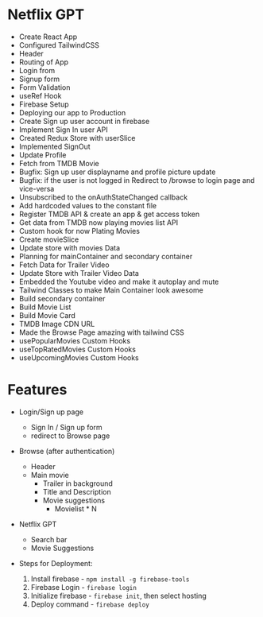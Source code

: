 # Netflix GPT

- Create React App
- Configured TailwindCSS
- Header
- Routing of App
- Login from
- Signup form
- Form Validation
- useRef Hook
- Firebase Setup
- Deploying our app to Production
- Create Sign up user account in firebase 
- Implement Sign In user API
- Created Redux Store with userSlice
- Implemented SignOut
- Update Profile
- Fetch from TMDB Movie
- Bugfix: Sign up user displayname and profile picture update 
- Bugfix: if the user is not logged in Redirect to /browse to login page and vice-versa
- Unsubscribed to the onAuthStateChanged callback
- Add hardcoded values to the constant file
- Register TMDB API & create an app & get access token
- Get data from TMDB now playing movies list API
- Custom hook for now Plating Movies
- Create movieSlice
- Update store with movies Data
- Planning for mainContainer and secondary container
- Fetch Data for Trailer Video
- Update Store with Trailer Video Data
- Embedded the Youtube video and make it autoplay and mute
- Tailwind Classes to make Main Container look awesome
- Build secondary container
- Build Movie List
- Build Movie Card
- TMDB Image CDN URL
- Made the Browse Page amazing with tailwind CSS
- usePopularMovies Custom Hooks
- useTopRatedMovies Custom Hooks
- useUpcomingMovies Custom Hooks




# Features
- Login/Sign up page
    - Sign In / Sign up form
    - redirect to Browse page
- Browse (after authentication)
    - Header
    - Main movie
        - Trailer in background
        - Title and Description
        - Movie suggestions
            - Movielist * N

- Netflix GPT 
    - Search bar
    - Movie Suggestions    

- Steps for Deployment:
    1. Install firebase - `npm install -g firebase-tools`
    2. Firebase Login - `firebase login`
    3. Initialize firebase - `firebase init`, then select hosting
    4. Deploy command - `firebase deploy`         
